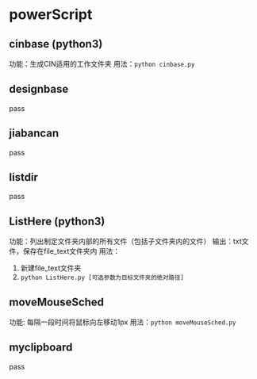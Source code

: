 # powerScript

## cinbase (python3)
功能：生成CIN适用的工作文件夹
用法：`python cinbase.py`

## designbase
pass

## jiabancan
pass

## listdir
pass

## ListHere (python3)
功能：列出制定文件夹内部的所有文件（包括子文件夹内的文件）
输出：txt文件，保存在file_text文件夹内
用法：
1. 新建file_text文件夹
2. `python ListHere.py [可选参数为目标文件夹的绝对路径]`

## moveMouseSched
功能: 每隔一段时间将鼠标向左移动1px
用法：`python moveMouseSched.py`

## myclipboard
pass

